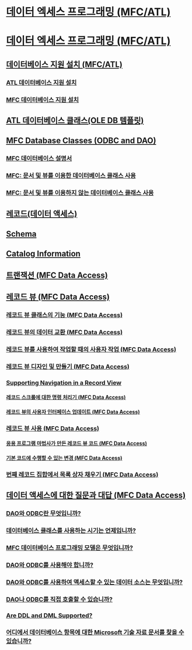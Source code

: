 # [데이터 엑세스 프로그래밍 (MFC/ATL)](data-access-programming-mfc-atl.md)
# [데이터 엑세스 프로그래밍 (MFC/ATL)](data-access-programming-mfc-atl.md)
## [데이터베이스 지원 설치 (MFC/ATL)](installing-database-support-mfc-atl.md)
### [ATL 데이터베이스 지원 설치](installing-atl-database-support.md)
### [MFC 데이터베이스 지원 설치](installing-mfc-database-support.md)
## [ATL 데이터베이스 클래스(OLE DB 템플릿)](atl-database-classes-ole-db-templates.md)
## [MFC Database Classes (ODBC and DAO)](TocOutOfQuery)
### [MFC 데이터베이스 설명서](mfc-database-documentation.md)
### [MFC: 문서 및 뷰를 이용한 데이터베이스 클래스 사용](mfc-using-database-classes-with-documents-and-views.md)
### [MFC: 문서 및 뷰를 이용하지 않는 데이터베이스 클래스 사용](mfc-using-database-classes-without-documents-and-views.md)
## [레코드(데이터 액세스)](record-mfc-data-access.md)
## [Schema](TocOutOfQuery)
## [Catalog Information](TocOutOfQuery)
## [트랜잭션  (MFC Data Access)](transactions-mfc-data-access.md)
## [레코드 뷰  (MFC Data Access)](record-views-mfc-data-access.md)
### [레코드 뷰 클래스의 기능  (MFC Data Access)](features-of-record-view-classes-mfc-data-access.md)
### [레코드 뷰의 데이터 교환   (MFC Data Access)](data-exchange-for-record-views-mfc-data-access.md)
### [레코드 뷰를 사용하여 작업할 때의 사용자 작업  (MFC Data Access)](your-role-in-working-with-a-record-view-mfc-data-access.md)
### [레코드 뷰 디자인 및 만들기  (MFC Data Access)](designing-and-creating-a-record-view-mfc-data-access.md)
### [Supporting Navigation in a Record View](TocOutOfQuery)
#### [레코드 스크롤에 대한 명령 처리기  (MFC Data Access)](command-handlers-for-record-scrolling-mfc-data-access.md)
#### [레코드 뷰의 사용자 인터페이스 업데이트  (MFC Data Access)](user-interface-updating-for-record-views-mfc-data-access.md)
### [레코드 뷰 사용  (MFC Data Access)](using-a-record-view-mfc-data-access.md)
#### [응용 프로그램 마법사가 만든 레코드 뷰 코드  (MFC Data Access)](record-view-code-created-by-application-wizard-mfc-data-access.md)
#### [기본 코드에 수행할 수 있는 변경  (MFC Data Access)](changes-you-might-make-to-the-default-code-mfc-data-access.md)
### [ 번째 레코드 집합에서 목록 상자 채우기  (MFC Data Access)](filling-a-list-box-from-a-second-recordset-mfc-data-access.md)
## [데이터 액세스에 대한 질문과 대답  (MFC Data Access)](data-access-frequently-asked-questions-mfc-data-access.md)
### [DAO와 ODBC란 무엇입니까?](what-are-dao-and-odbc-q.md)
### [데이터베이스 클래스를 사용하는 시기는 언제입니까?](when-should-i-use-the-database-classes-q.md)
### [MFC 데이터베이스 프로그래밍 모델은 무엇입니까?](what-is-the-mfc-database-programming-model-q.md)
### [DAO와 ODBC를 사용해야 합니까?](should-i-use-dao-or-odbc-q.md)
### [DAO와 ODBC를 사용하여 액세스할 수 있는 데이터 소스는 무엇입니까?](what-data-sources-can-i-access-with-dao-and-odbc-q.md)
### [DAO나 ODBC를 직접 호출할 수 있습니까?](can-i-call-dao-or-odbc-directly-q.md)
### [Are DDL and DML Supported?](TocOutOfQuery)
### [어디에서 데이터베이스 항목에 대한 Microsoft 기술 자료 문서를 찾을 수 있습니까?](where-can-i-find-microsoft-knowledge-base-articles-on-database-topics-q.md)
